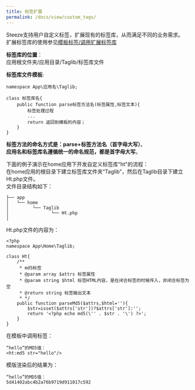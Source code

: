 ```yaml
---
title: 标签扩展
permalink: /docs/view/custom_tags/
---
```


Steeze支持用户自定义标签，扩展现有的标签库，从而满足不同的业务需求。  
扩展标签库的使用参见[模板标签/调用扩展标签库](/docs/view/tpl_tags/#extend)
  
**标签库的位置**：  
应用根文件夹/应用目录/Taglib/标签库文件
  
**标签库文件模板**:

```
namespace App\应用名\Taglib;

class 标签库名{
	public function parse标签方法名(标签属性,标签文本){
		标签处理过程
		...
		return 返回到模板的内容；
	}
}
```
**标签方法的命名方式是：parse+标签方法名（首字母大写）**。  
**应用名和标签库名遵循统一的命名规范，都是首字母大写**。  
       
下面的例子演示在home应用下开发自定义标签库“ht"的流程：  
在home应用的根目录下建立标签库文件夹“Taglib”，然后在Taglib目录下建立Ht.php文件。  
文件目录结构如下：

```
├── app
│   └── home
│         └── Taglib
│                └── Ht.php
│
```

Ht.php文件的内容为：

```
<?php
namespace App\Home\Taglib;

class Ht{
	/**
	 * md5标签
	 * @param array $attrs 标签属性
	 * @param string $html 标签HTML内容，是在闭合标签的时候传入，非闭合标签为空
	 * @return string 标签输出文本
	 * */
	public function parseMd5($attrs,$html=''){
		$str=isset($attrs['str'])?$attrs['str']:'';
		return '<?php echo md5(\'' . $str . '\') ?>';
	}
}
```
在模板中调用标签：

```
“hello”的MD5值：
<ht:md5 str="hello"/>
```
模版渲染后的结果为：

```
“hello”的MD5值：
5d41402abc4b2a76b9719d911017c592
```

